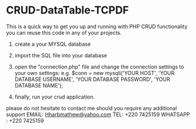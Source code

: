 # CRUD-DataTable-TCPDF
This is a quick way to get you up and running with PHP CRUD functionality
you can reuse this code in any of your projects.
 
 1. create a your MYSQL database 
 2. import the SQL file into your database
 3. open the "connection.php" file and change the connection settings to your own settings:
 e.g. $conn = new mysqli('YOUR HOST', 'YOUR DATABASE USERNAME', 'YOUR DATABASE PASSWORD', 'YOUR DATABASE NAME');

 4. finally, run your crud application.

 please do not hesitate to contact me should you require any additional support
 EMAIL: Hharbmathew@yahoo.com
 TEL: +220 7425159
 WHATSAPP : +220 7425159
